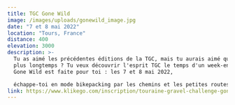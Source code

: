 ```yaml
---
title: TGC Gone Wild
image: /images/uploads/gonewild_image.jpg
date: "7 et 8 mai 2022"
location: "Tours, France"
distance: 400
elevation: 3000
description: >-
  Tu as aimé les précédentes éditions de la TGC, mais tu aurais aimé que ça dure
  plus longtemps ? Tu veux découvrir l'esprit TGC le temps d'un week-end? La TGC
  Gone Wild est faite pour toi : les 7 et 8 mai 2022, 

  échappe-toi en mode bikepacking par les chemins et les petites routes de la Touraine sauvage (et même au-delà...). Ambiance bivouac et feu de camp, dépaysement garanti !
link: https://www.klikego.com/inscription/touraine-gravel-challenge-gone-wild--1-2022/cyclo/vtt/1591316274595-4
---
```

